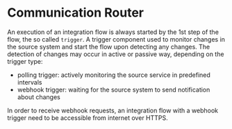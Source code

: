 # Communication Router

An execution of an integration flow is always started by the 1st step of the flow, the so called `trigger`. A trigger
component used to monitor changes in the source system and start the flow upon detecting any changes. The detection of
changes may occur in active or passive way, depending on the trigger type:

* polling trigger: actively monitoring the source service in predefined intervals
* webhook trigger: waiting for the source system to send notification about changes

In order to receive webhook requests, an integration flow with a webhook trigger need to be accessible from internet
over HTTPS.